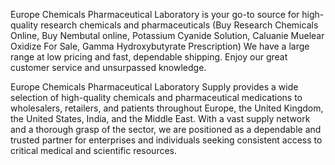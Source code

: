 Europe Chemicals Pharmaceutical Laboratory is your go-to source for high-quality research chemicals and pharmaceuticals (Buy Research Chemicals Online, Buy Nembutal online, Potassium Cyanide Solution, Caluanie Muelear Oxidize For Sale, Gamma Hydroxybutyrate Prescription) We have a large range at low pricing and fast, dependable shipping. Enjoy our great customer service and unsurpassed knowledge. 

Europe Chemicals Pharmaceutical Laboratory Supply provides a wide selection of high-quality chemicals and pharmaceutical medications to wholesalers, retailers, and patients throughout Europe, the United Kingdom, the United States, India, and the Middle East. With a vast supply network and a thorough grasp of the sector, we are positioned as a dependable and trusted partner for enterprises and individuals seeking consistent access to critical medical and scientific resources.
